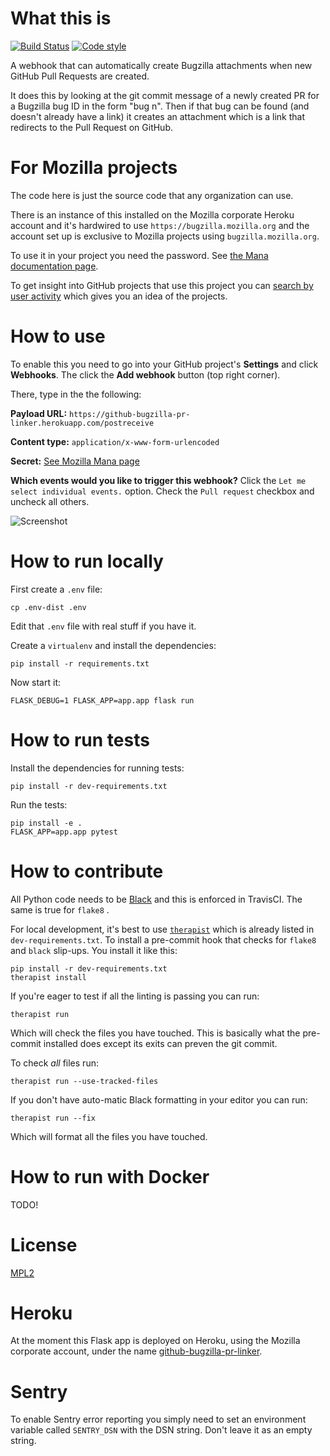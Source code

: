 What this is
============

[![Build Status](https://travis-ci.org/mozilla/github-bugzilla-pr-linker.svg?branch=master)](https://travis-ci.org/mozilla/github-bugzilla-pr-linker)
[![Code style](https://img.shields.io/badge/Code%20style-black-000000.svg)](https://github.com/ambv/black)

A webhook that can automatically create Bugzilla attachments
when new GitHub Pull Requests are created.

It does this by looking at the git commit message of a newly created PR for a Bugzilla bug
ID in the form "bug n". Then if that bug can be found (and doesn't
already have a link) it creates an attachment which is a link that redirects
to the Pull Request on GitHub.

For Mozilla projects
====================

The code here is just the source code that any organization can use.

There is an instance of this installed on the Mozilla corporate Heroku account
and it's hardwired to use `https://bugzilla.mozilla.org` and the account
set up is exclusive to Mozilla projects using `bugzilla.mozilla.org`.

To use it in your project you need the password. See
[the Mana documentation page](https://mana.mozilla.org/wiki/display/WebDev/GitHub+Bugzilla+PR+Linker).

To get insight into GitHub projects that use this project you can [search by user activity](https://bugzilla.mozilla.org/page.cgi?id=user_activity.html&action=run&from=-14d&who=pulgasaur%40mozilla.bugs)
which gives you an idea of the projects.

How to use
==========

To enable this you need to go into your GitHub project's **Settings** and
click **Webhooks**. The click the **Add webhook** button (top right corner).

There, type in the the following:

  **Payload URL:** `https://github-bugzilla-pr-linker.herokuapp.com/postreceive`

  **Content type:** `application/x-www-form-urlencoded`

  **Secret:** [See Mozilla Mana page](https://mana.mozilla.org/wiki/display/WebDev/GitHub+Bugzilla+PR+Linker)

  **Which events would you like to trigger this webhook?** Click the
  `Let me select individual events.` option. Check the `Pull request`
  checkbox and uncheck all others.

![Screenshot](screenshot-github-webhook.png)


How to run locally
==================

First create a `.env` file:

    cp .env-dist .env

Edit that `.env` file with real stuff if you have it.

Create a `virtualenv` and install the dependencies:

    pip install -r requirements.txt

Now start it:

    FLASK_DEBUG=1 FLASK_APP=app.app flask run

How to run tests
================

Install the dependencies for running tests:

    pip install -r dev-requirements.txt

Run the tests:

    pip install -e .
    FLASK_APP=app.app pytest

How to contribute
=================

All Python code needs to be [Black](https://github.com/ambv/black) and this
is enforced in TravisCI. The same is true for `flake8` .

For local development, it's best to use [`therapist`](https://pypi.org/project/therapist)
which is already listed in `dev-requirements.txt`. To install a pre-commit
hook that checks for `flake8` and `black` slip-ups. You install it like this:

    pip install -r dev-requirements.txt
    therapist install

If you're eager to test if all the linting is passing you can run:

    therapist run

Which will check the files you have touched. This is basically what the
pre-commit installed does except its exits can preven the git commit.

To check *all* files run:

    therapist run --use-tracked-files

If you don't have auto-matic Black formatting in your editor you can run:

    therapist run --fix

Which will format all the files you have touched.

How to run with Docker
======================

TODO!


License
=======

[MPL2](http://www.mozilla.org/MPL/2.0/)


Heroku
======

At the moment this Flask app is deployed on Heroku, using the
Mozilla corporate account, under the name
[github-bugzilla-pr-linker](https://dashboard.heroku.com/apps/github-bugzilla-pr-linker).


Sentry
======

To enable Sentry error reporting you simply need to set an environment
variable called `SENTRY_DSN` with the DSN string. Don't leave it as
an empty string.
